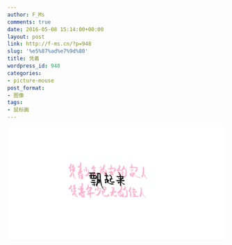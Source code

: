 ```yaml
---
author: F_Ms
comments: true
date: 2016-05-08 15:14:00+00:00
layout: post
link: http://f-ms.cn/?p=948
slug: '%e5%87%ad%e7%9d%80'
title: 凭着
wordpress_id: 948
categories:
- picture-mouse
post_format:
- 图像
tags:
- 鼠标画
---
```


![凭着少年尚安的家人，凭着年少已无的佳人，飘起来_20160508](/img/post/wp/2016/05/凭着少年尚安的家人，凭着年少已无的佳人，飘起来_20160508.png)
